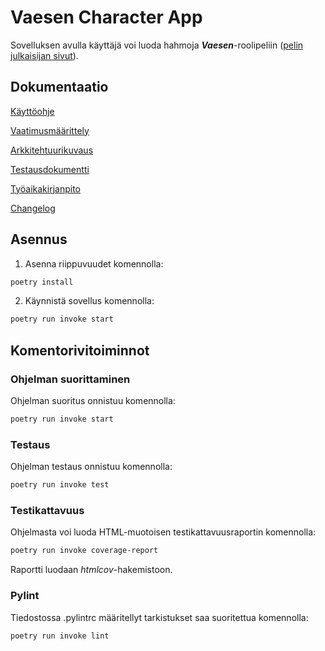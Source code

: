 # Vaesen Character App

Sovelluksen avulla käyttäjä voi luoda hahmoja ***Vaesen***-roolipeliin ([pelin julkaisijan sivut](https://freeleaguepublishing.com/en/games/vaesen/)).

## Dokumentaatio

[Käyttöohje](https://github.com/kivistoilkka/ot-harjoitustyo/blob/master/dokumentaatio/kayttoohje.md)

[Vaatimusmäärittely](https://github.com/kivistoilkka/ot-harjoitustyo/blob/master/dokumentaatio/vaatimusmaarittely.md)

[Arkkitehtuurikuvaus](https://github.com/kivistoilkka/ot-harjoitustyo/blob/master/dokumentaatio/arkkitehtuuri.md)

[Testausdokumentti](https://github.com/kivistoilkka/ot-harjoitustyo/blob/master/dokumentaatio/testaus.md)

[Työaikakirjanpito](https://github.com/kivistoilkka/ot-harjoitustyo/blob/master/dokumentaatio/tuntikirjanpito.md)

[Changelog](https://github.com/kivistoilkka/ot-harjoitustyo/blob/master/dokumentaatio/changelog.md)

## Asennus

1. Asenna riippuvuudet komennolla:
```bash
poetry install
```

2. Käynnistä sovellus komennolla:
```bash
poetry run invoke start
```

## Komentorivitoiminnot

### Ohjelman suorittaminen
Ohjelman suoritus onnistuu komennolla:
```bash
poetry run invoke start
```

### Testaus
Ohjelman testaus onnistuu komennolla:
```bash
poetry run invoke test
```

### Testikattavuus
Ohjelmasta voi luoda HTML-muotoisen testikattavuusraportin komennolla:
```bash
poetry run invoke coverage-report
```
Raportti luodaan _htmlcov_-hakemistoon.

### Pylint
Tiedostossa .pylintrc määritellyt tarkistukset saa suoritettua komennolla:
```bash
poetry run invoke lint
```